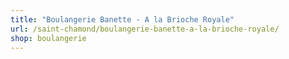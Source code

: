 ```yaml
---
title: "Boulangerie Banette - A la Brioche Royale"
url: /saint-chamond/boulangerie-banette-a-la-brioche-royale/
shop: boulangerie
---
```


